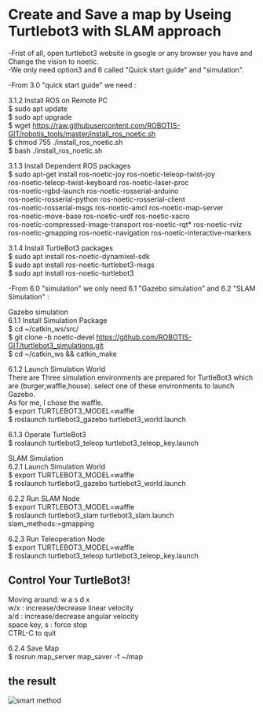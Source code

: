 # Create and Save a map by Useing Turtlebot3 with SLAM approach
-Frist of all, open turtlebot3 website in google or any browser you have and Change the vision to noetic.  
-We only need option3 and 6 called "Quick start guide" and "simulation".

-From 3.0 "quick start guide" we need :

3.1.2 Install ROS on Remote PC  
$ sudo apt update  
$ sudo apt upgrade  
$ wget https://raw.githubusercontent.com/ROBOTIS-GIT/robotis_tools/master/install_ros_noetic.sh  
$ chmod 755 ./install_ros_noetic.sh  
$ bash ./install_ros_noetic.sh 

3.1.3 Install Dependent ROS packages  
$ sudo apt-get install ros-noetic-joy ros-noetic-teleop-twist-joy \
  ros-noetic-teleop-twist-keyboard ros-noetic-laser-proc \
  ros-noetic-rgbd-launch ros-noetic-rosserial-arduino \
  ros-noetic-rosserial-python ros-noetic-rosserial-client \
  ros-noetic-rosserial-msgs ros-noetic-amcl ros-noetic-map-server \
  ros-noetic-move-base ros-noetic-urdf ros-noetic-xacro \
  ros-noetic-compressed-image-transport ros-noetic-rqt* ros-noetic-rviz \
  ros-noetic-gmapping ros-noetic-navigation ros-noetic-interactive-markers

3.1.4 Install TurtleBot3 packages  
$ sudo apt install ros-noetic-dynamixel-sdk  
$ sudo apt install ros-noetic-turtlebot3-msgs  
$ sudo apt install ros-noetic-turtlebot3


-From 6.0 "simulation" we only need 6.1 "Gazebo simulation" and 6.2 "SLAM Simulation" : 

Gazebo simulation  
6.1.1 Install Simulation Package   
$ cd ~/catkin_ws/src/  
$ git clone -b noetic-devel https://github.com/ROBOTIS-GIT/turtlebot3_simulations.git  
$ cd ~/catkin_ws && catkin_make

6.1.2 Launch Simulation World  
There are Three simulation environments are prepared for TurtleBot3 which are (burger,waffle,house). select one of these environments to launch Gazebo.  
As for me, I chose the waffle.  
$ export TURTLEBOT3_MODEL=waffle  
$ roslaunch turtlebot3_gazebo turtlebot3_world.launch

6.1.3 Operate TurtleBot3  
$ roslaunch turtlebot3_teleop turtlebot3_teleop_key.launch

SLAM Simulation  
6.2.1 Launch Simulation World   
$ export TURTLEBOT3_MODEL=waffle  
$ roslaunch turtlebot3_gazebo turtlebot3_world.launch

6.2.2 Run SLAM Node   
$ export TURTLEBOT3_MODEL=waffle  
$ roslaunch turtlebot3_slam turtlebot3_slam.launch slam_methods:=gmapping

6.2.3 Run Teleoperation Node  
$ export TURTLEBOT3_MODEL=waffle  
$ roslaunch turtlebot3_teleop turtlebot3_teleop_key.launch










## Control Your TurtleBot3!

Moving around: w a s d x  
w/x : increase/decrease linear velocity  
a/d : increase/decrease angular velocity  
space key, s : force stop  
CTRL-C to quit

6.2.4 Save Map  
$ rosrun map_server map_saver -f ~/map

## the result  


![smart method](https://user-images.githubusercontent.com/112234071/187017135-5ffb1506-23e3-449a-9475-84f1ee41ff1b.PNG)
